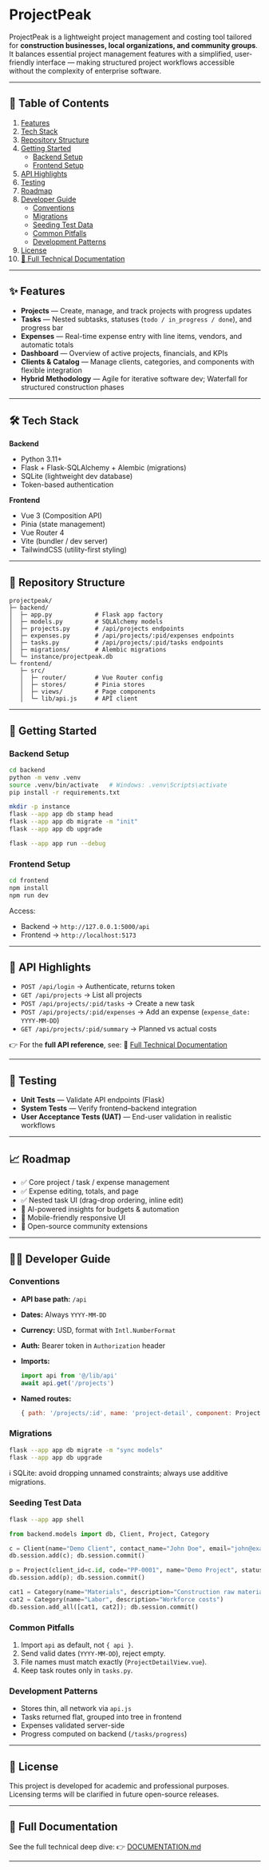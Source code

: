# ProjectPeak

ProjectPeak is a lightweight project management and costing tool tailored for **construction businesses, local organizations, and community groups**. It balances essential project management features with a simplified, user-friendly interface — making structured project workflows accessible without the complexity of enterprise software.

---

## 📑 Table of Contents

1. [Features](#-features)
2. [Tech Stack](#-tech-stack)
3. [Repository Structure](#-repository-structure)
4. [Getting Started](#-getting-started)
   * [Backend Setup](#backend-setup)
   * [Frontend Setup](#frontend-setup)
5. [API Highlights](#-api-highlights)
6. [Testing](#-testing)
7. [Roadmap](#-roadmap)
8. [Developer Guide](#-developer-guide)
   * [Conventions](#conventions)
   * [Migrations](#migrations)
   * [Seeding Test Data](#seeding-test-data)
   * [Common Pitfalls](#common-pitfalls)
   * [Development Patterns](#development-patterns)
9. [License](#-license)
10. [📖 Full Technical Documentation](./DOCUMENTATION.md)

---

## ✨ Features

* **Projects** — Create, manage, and track projects with progress updates
* **Tasks** — Nested subtasks, statuses (`todo / in_progress / done`), and progress bar
* **Expenses** — Real-time expense entry with line items, vendors, and automatic totals
* **Dashboard** — Overview of active projects, financials, and KPIs
* **Clients & Catalog** — Manage clients, categories, and components with flexible integration
* **Hybrid Methodology** — Agile for iterative software dev; Waterfall for structured construction phases

---

## 🛠️ Tech Stack

**Backend**

* Python 3.11+
* Flask + Flask-SQLAlchemy + Alembic (migrations)
* SQLite (lightweight dev database)
* Token-based authentication

**Frontend**

* Vue 3 (Composition API)
* Pinia (state management)
* Vue Router 4
* Vite (bundler / dev server)
* TailwindCSS (utility-first styling)

---

## 📂 Repository Structure

```
projectpeak/
├─ backend/
│  ├─ app.py            # Flask app factory
│  ├─ models.py         # SQLAlchemy models
│  ├─ projects.py       # /api/projects endpoints
│  ├─ expenses.py       # /api/projects/:pid/expenses endpoints
│  ├─ tasks.py          # /api/projects/:pid/tasks endpoints
│  ├─ migrations/       # Alembic migrations
│  └─ instance/projectpeak.db
└─ frontend/
   ├─ src/
   │  ├─ router/        # Vue Router config
   │  ├─ stores/        # Pinia stores
   │  ├─ views/         # Page components
   │  └─ lib/api.js     # API client
```

---

## 🚀 Getting Started

### Backend Setup

```bash
cd backend
python -m venv .venv
source .venv/bin/activate   # Windows: .venv\Scripts\activate
pip install -r requirements.txt

mkdir -p instance
flask --app app db stamp head
flask --app app db migrate -m "init"
flask --app app db upgrade

flask --app app run --debug
```

### Frontend Setup

```bash
cd frontend
npm install
npm run dev
```

Access:

* Backend → `http://127.0.0.1:5000/api`
* Frontend → `http://localhost:5173`

---

## 🔑 API Highlights

* `POST /api/login` → Authenticate, returns token
* `GET /api/projects` → List all projects
* `POST /api/projects/:pid/tasks` → Create a new task
* `POST /api/projects/:pid/expenses` → Add an expense (`expense_date: YYYY-MM-DD`)
* `GET /api/projects/:pid/summary` → Planned vs actual costs

👉 For the **full API reference**, see:
📖 [Full Technical Documentation](./DOCUMENTATION.md#5-api-reference)

---

## 🧪 Testing

* **Unit Tests** — Validate API endpoints (Flask)
* **System Tests** — Verify frontend–backend integration
* **User Acceptance Tests (UAT)** — End-user validation in realistic workflows

---

## 📈 Roadmap

* ✅ Core project / task / expense management
* ✅ Expense editing, totals, and page
* ✅ Nested task UI (drag-drop ordering, inline edit)
* 🔮 AI-powered insights for budgets & automation
* 🔮 Mobile-friendly responsive UI
* 🔮 Open-source community extensions

---

## 👨‍💻 Developer Guide

### Conventions

* **API base path:** `/api`
* **Dates:** Always `YYYY-MM-DD`
* **Currency:** USD, format with `Intl.NumberFormat`
* **Auth:** Bearer token in `Authorization` header
* **Imports:**

  ```js
  import api from '@/lib/api'
  await api.get('/projects')
  ```
* **Named routes:**

  ```js
  { path: '/projects/:id', name: 'project-detail', component: ProjectDetailView }
  ```

### Migrations

```bash
flask --app app db migrate -m "sync models"
flask --app app db upgrade
```

ℹ️ SQLite: avoid dropping unnamed constraints; always use additive migrations.

### Seeding Test Data

```bash
flask --app app shell
```

```python
from backend.models import db, Client, Project, Category

c = Client(name="Demo Client", contact_name="John Doe", email="john@example.com")
db.session.add(c); db.session.commit()

p = Project(client_id=c.id, code="PP-0001", name="Demo Project", status="planned")
db.session.add(p); db.session.commit()

cat1 = Category(name="Materials", description="Construction raw materials")
cat2 = Category(name="Labor", description="Workforce costs")
db.session.add_all([cat1, cat2]); db.session.commit()
```

### Common Pitfalls

1. Import `api` as default, not `{ api }`.
2. Send valid dates (`YYYY-MM-DD`), reject empty.
3. File names must match exactly (`ProjectDetailView.vue`).
4. Keep task routes only in `tasks.py`.

### Development Patterns

* Stores thin, all network via `api.js`
* Tasks returned flat, grouped into tree in frontend
* Expenses validated server-side
* Progress computed on backend (`/tasks/progress`)

---

## 📜 License

This project is developed for academic and professional purposes. Licensing terms will be clarified in future open-source releases.

---

## 📖 Full Documentation

See the full technical deep dive:
👉 [DOCUMENTATION.md](./DOCUMENTATION.md)

---
